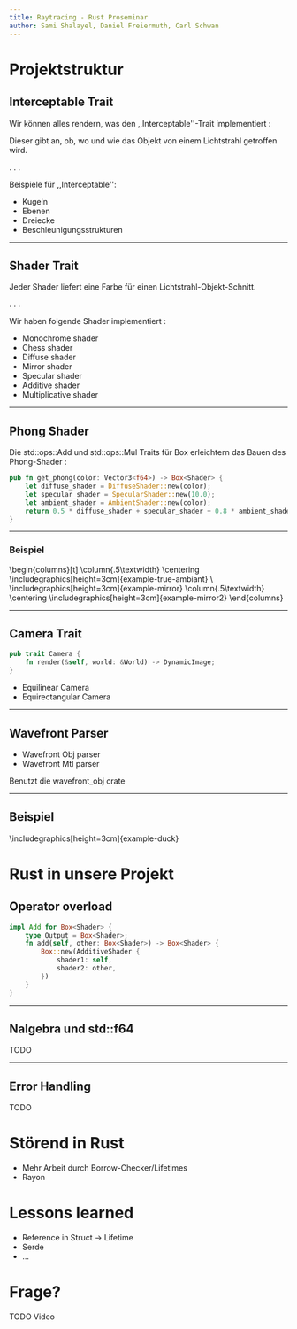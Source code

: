 ```yaml
---
title: Raytracing - Rust Proseminar
author: Sami Shalayel, Daniel Freiermuth, Carl Schwan
---
```


# Projektstruktur

## Interceptable Trait

Wir können alles rendern, was den ,,Interceptable''-Trait implementiert :

Dieser gibt an, ob, wo und wie das Objekt von einem Lichtstrahl getroffen wird.
    
. . .

Beispiele für ,,Interceptable'':

+ Kugeln
+ Ebenen
+ Dreiecke
+ Beschleunigungsstrukturen

---

## Shader Trait

Jeder Shader liefert eine Farbe für einen Lichtstrahl-Objekt-Schnitt.

. . .
    
Wir haben folgende Shader implementiert :

+ Monochrome shader
+ Chess shader
+ Diffuse shader
+ Mirror shader
+ Specular shader
+ Additive shader
+ Multiplicative shader

---

## Phong Shader

Die std::ops::Add und std::ops::Mul Traits für Box<Shader> erleichtern das Bauen des Phong-Shader :

```rust
pub fn get_phong(color: Vector3<f64>) -> Box<Shader> {
    let diffuse_shader = DiffuseShader::new(color);
    let specular_shader = SpecularShader::new(10.0);
    let ambient_shader = AmbientShader::new(color);
    return 0.5 * diffuse_shader + specular_shader + 0.8 * ambient_shader;
}
```

---

### Beispiel

\begin{columns}[t]
    \column{.5\textwidth}
    \centering
    \includegraphics[height=3cm]{example-true-ambiant} \\
    \includegraphics[height=3cm]{example-mirror}
    \column{.5\textwidth}
    \centering
    \includegraphics[height=3cm]{example-mirror2}
\end{columns}

--- 

## Camera Trait

```rust
pub trait Camera {
    fn render(&self, world: &World) -> DynamicImage;
}
```

+ Equilinear Camera
+ Equirectangular Camera

---

## Wavefront Parser

+ Wavefront Obj parser
+ Wavefront Mtl parser

Benutzt die wavefront\_obj crate

--- 

## Beispiel

\includegraphics[height=3cm]{example-duck}

# Rust in unsere Projekt 

## Operator overload

```rust
impl Add for Box<Shader> {
    type Output = Box<Shader>;
    fn add(self, other: Box<Shader>) -> Box<Shader> {
        Box::new(AdditiveShader {
            shader1: self,
            shader2: other,
        })
    }
}
```

---

## Nalgebra und std::f64
    
TODO

---

## Error Handling 

TODO

# Störend in Rust
+ Mehr Arbeit durch Borrow-Checker/Lifetimes
+ Rayon

# Lessons learned
+ Reference in Struct -> Lifetime
+ Serde
+ ...

# Frage?

TODO Video
